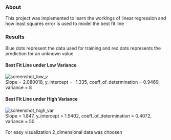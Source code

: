 ### About
This project was implemented to learn the workings of linear regression and how least squares error is used to model the best fit line

### Results
Blue dots represent the data used for training and red dots represents the prediction for an unknown value
#### Best Fit Line under Low Variance
![screenshot_low_v](https://user-images.githubusercontent.com/41950483/46587757-f9b62300-ca5e-11e8-983c-b364ce601b0d.png)<br />
Slope = 2.080018, y_intercept = -1.335, coeff_of_determination = 0.9469, variance = 8
#### Best Fit Line under High Variance
![screenshot_high_var](https://user-images.githubusercontent.com/41950483/46587784-5e717d80-ca5f-11e8-898c-1ad40aaddb90.png)<br />
Slope = 1.847, y_intercept = 1.5402, coeff_of_determination = 0.4072, variance = 50<br />
<br />
For easy visualization 2_dimensional data was choosen
